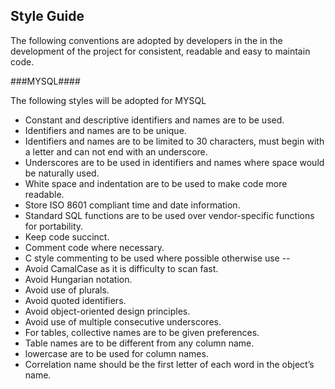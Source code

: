 ## Style Guide

The following conventions are adopted by developers in the in the development of the project for consistent, readable and easy to maintain code.

###MYSQL####

The following styles will be adopted for MYSQL

- Constant and descriptive identifiers and names are to be used.
- Identifiers and names are to be unique.
- Identifiers and names are to be limited to 30 characters, must begin with a letter and can not end with an underscore.
- Underscores are to be used in identifiers and names where space would be naturally used.
- White space and indentation are to be used to make code more readable.
- Store  ISO 8601 compliant time and date information.
- Standard SQL functions are to be used over vendor-specific functions for portability.
- Keep code succinct.
- Comment code where necessary.
- C style commenting to be used where possible otherwise use --
- Avoid CamalCase as it is difficulty to scan fast.
- Avoid Hungarian notation.
- Avoid use of plurals.
- Avoid quoted identifiers.
- Avoid object-oriented design principles.
- Avoid use of multiple consecutive underscores.
- For tables, collective names are to be given preferences.
- Table names are to be different from any column name.
- lowercase are to be used for column names.
- Correlation name should be the first letter of each word in the object’s name.